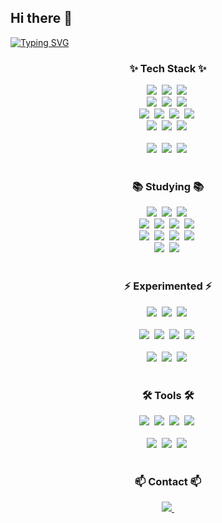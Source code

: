 
## Hi there 👋

[![Typing SVG](https://readme-typing-svg.demolab.com?font=Fira+Code&pause=1000&color=000000&random=false&width=435&lines=DevOps%2FBackend+Developer)](https://git.io/typing-svg)

<!--타이틀 부분-->
<div align="center">
   </div>
  
  <!--내용 부분-->
  <h3 align="center">✨ Tech Stack ✨</h3>
  <div align="center">
    <img src="https://img.shields.io/badge/kubernetes-326CE5.svg?style=for-the-badge&logo=kubernetes&logoColor=white" />&nbsp
    <img src="https://img.shields.io/badge/k3s-FFC61C.svg?style=for-the-badge&logo=k3s&logoColor=black" />&nbsp
    <img src="https://img.shields.io/badge/eks-FF9900.svg?style=for-the-badge&logo=amazoneks&logoColor=white" />&nbsp
    <br>
    <img src="https://img.shields.io/badge/ec2-FF9900.svg?style=for-the-badge&logo=amazonec2&logoColor=white" />&nbsp
    <img src="https://img.shields.io/badge/s3-569A31.svg?style=for-the-badge&logo=amazons3&logoColor=white" />&nbsp
    <img src="https://img.shields.io/badge/route53-8C4FFF.svg?style=for-the-badge&logo=amazonroute53&logoColor=white" />&nbsp
    <br>
    <img src="https://img.shields.io/badge/docker-2496ED.svg?style=for-the-badge&logo=docker&logoColor=white" />&nbsp
    <img src="https://img.shields.io/badge/github_actions-2088FF?style=for-the-badge&logo=githubactions&logoColor=white" />&nbsp
    <img src="https://img.shields.io/badge/argo-EF7B4D.svg?style=for-the-badge&logo=argo&logoColor=white" />&nbsp
    <img src="https://img.shields.io/badge/tekton-FD495C.svg?style=for-the-badge&logo=tekton&logoColor=white" />&nbsp
    <br>
    <img src="https://img.shields.io/badge/nginx-009639.svg?style=for-the-badge&logo=nginx&logoColor=white" />&nbsp
    <img src="https://img.shields.io/badge/prometheus-E6522C.svg?style=for-the-badge&logo=prometheus&logoColor=white" />&nbsp
    <img src="https://img.shields.io/badge/grafana-F46800?style=for-the-badge&logo=grafana&logoColor=white" />&nbsp
    <br>
  </div>
  
  <br>

  <div align="center">
    <img src="https://img.shields.io/badge/springboot-6DB33F.svg?style=for-the-badge&logo=springboot&logoColor=white" />&nbsp
    <img src="https://img.shields.io/badge/mongodb-47A248?style=for-the-badge&logo=mongodb&logoColor=white" />&nbsp
    <img src="https://img.shields.io/badge/postgresql-4169E1?style=for-the-badge&logo=postgresql&logoColor=white" />&nbsp
  </div>

  <br>
  
  <h3 align="center">📚 Studying 📚</h3>
  <div align="center">
    <img src="https://img.shields.io/badge/openstack-ED1944.svg?style=for-the-badge&logo=openstack&logoColor=white" />&nbsp
    <img src="https://img.shields.io/badge/ceph-EF5C55.svg?style=for-the-badge&logo=ceph&logoColor=white" />&nbsp
    <img src="https://img.shields.io/badge/go-00ADD8.svg?style=for-the-badge&logo=go&logoColor=white" />&nbsp
    <br>
    <img src="https://img.shields.io/badge/vault-FFEC6E.svg?style=for-the-badge&logo=vault&logoColor=black" />&nbsp
    <img src="https://img.shields.io/badge/istio-466BB0.svg?style=for-the-badge&logo=istio&logoColor=white" />&nbsp
    <img src="https://img.shields.io/badge/gocd-94399E.svg?style=for-the-badge&logo=gocd&logoColor=white" />&nbsp
    <img src="https://img.shields.io/badge/elb-8C4FFF.svg?style=for-the-badge&logo=awselasticloadbalancing&logoColor=white" />&nbsp
    <br>
    <img src="https://img.shields.io/badge/elasticsearch-005571.svg?style=for-the-badge&logo=elasticsearch&logoColor=white" />&nbsp
    <img src="https://img.shields.io/badge/logstash-005571.svg?style=for-the-badge&logo=logstash&logoColor=white" />&nbsp
    <img src="https://img.shields.io/badge/kibana-005571.svg?style=for-the-badge&logo=kibana&logoColor=white" />&nbsp
    <img src="https://img.shields.io/badge/beats-005571.svg?style=for-the-badge&logo=beats&logoColor=white" />&nbsp
    <br>
    <img src="https://img.shields.io/badge/ansible-EE0000.svg?style=for-the-badge&logo=ansible&logoColor=white" />&nbsp
    <img src="https://img.shields.io/badge/terraform-844FBA?style=for-the-badge&logo=terraform&logoColor=white" />&nbsp
  </div>
  
  <br> 

  <h3 align="center">⚡️ Experimented ⚡️</h3>
  <div align="center">
    <img src="https://img.shields.io/badge/sentry-362D59.svg?style=for-the-badge&logo=sentry&logoColor=white" />&nbsp
    <img src="https://img.shields.io/badge/cloudflare-F38020.svg?style=for-the-badge&logo=cloudflare&logoColor=white" />&nbsp
    <img src="https://img.shields.io/badge/amazons3-569A31.svg?style=for-the-badge&logo=amazons3&logoColor=white" />&nbsp
  </div>
  <br> 
  <div align="center">
    <img src="https://img.shields.io/badge/nestjs-E0234E?style=for-the-badge&logo=nestjs&logoColor=white" />&nbsp
    <img src="https://img.shields.io/badge/jest-C21325.svg?style=for-the-badge&logo=jest&logoColor=white" />&nbsp
    <img src="https://img.shields.io/badge/node.js-5FA04E.svg?style=for-the-badge&logo=nodedotjs&logoColor=white" />&nbsp
    <img src="https://img.shields.io/badge/express-000000.svg?style=for-the-badge&logo=express&logoColor=white" />&nbsp
  </div>

  <br>

  <div align="center">
    <img src="https://img.shields.io/badge/react-61DAFB.svg?style=for-the-badge&logo=react&logoColor=black" />&nbsp
    <img src="https://img.shields.io/badge/next.js-000000.svg?style=for-the-badge&logo=nextdotjs&logoColor=white" />&nbsp
    <img src="https://img.shields.io/badge/vercel-000000?style=for-the-badge&logo=vercel&logoColor=white" />&nbsp
  </div>

  <br>

  <h3 align="center">🛠 Tools 🛠</h3>
  <div align="center">
    <img src="https://img.shields.io/badge/git-F05033.svg?style=for-the-badge&logo=git&logoColor=white" />&nbsp
    <img src="https://img.shields.io/badge/github-181717.svg?style=for-the-badge&logo=github&logoColor=white" />&nbsp
    <img src="https://img.shields.io/badge/Notion-F3F3F3.svg?style=for-the-badge&logo=notion&logoColor=black" />&nbsp
    <img src="https://img.shields.io/badge/slack-4A154B.svg?style=for-the-badge&logo=slack&logoColor=white" />&nbsp
  </div>
  
  <br>
  
  <div align="center">
    <img src="https://img.shields.io/badge/postman-FF6C37.svg?style=for-the-badge&logo=postman&logoColor=white" />&nbsp
    <img src="https://img.shields.io/badge/VSCode-2C2C32.svg?style=for-the-badge&logo=visual-studio-code&logoColor=22ABF3" />&nbsp
    <img src="https://img.shields.io/badge/intellijidea-000000.svg?style=for-the-badge&logo=intellijidea&logoColor=white" />&nbsp
  </div>
  
  <br>
  
  <h3 align="center">📫 Contact 📫</h3>
  <div align="center">
    <a href="mailto:chanju0804@gmail.com">
      <img
        src="https://img.shields.io/badge/chanju0804@gmail.com-D14836?style=for-the-badge&logo=gmail&logoColor=white"/>&nbsp
    </a>
  </div>
